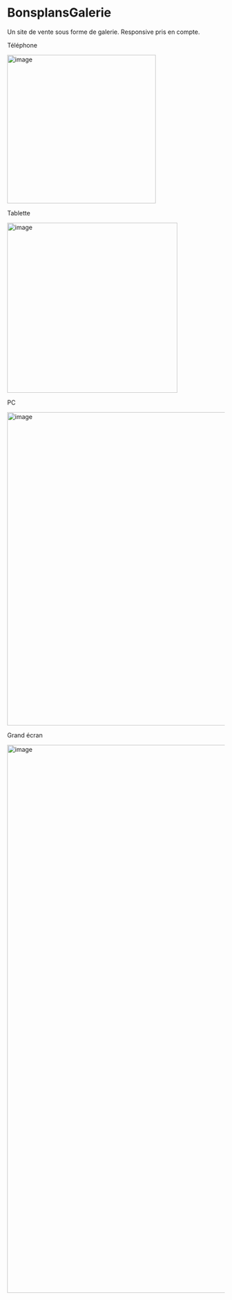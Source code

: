 # BonsplansGalerie
Un site de vente sous forme de galerie.
Responsive pris en compte.

Téléphone

<img width="344" alt="image" src="https://github.com/BenzaidYasmine/BonsplansGalerie/assets/17700569/cfadd238-a80d-43ac-aa4e-de22e52a2287">

Tablette

<img width="394" alt="image" src="https://github.com/BenzaidYasmine/BonsplansGalerie/assets/17700569/04f2baa6-6b83-421d-a714-0ccb783e10e3">

PC 

<img width="726" alt="image" src="https://github.com/BenzaidYasmine/BonsplansGalerie/assets/17700569/0db0be6a-d0cd-4225-a5b6-333679f4c446">

Grand écran 

<img width="1270" alt="image" src="https://github.com/BenzaidYasmine/BonsplansGalerie/assets/17700569/66c9fc79-b075-4d33-8bc2-84e827a55f17">

